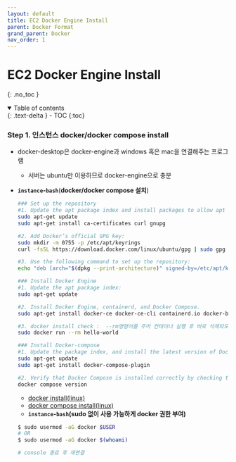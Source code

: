 ```yaml
---
layout: default
title: EC2 Docker Engine Install
parent: Docker Format
grand_parent: Docker
nav_order: 1
---
```


# EC2 Docker Engine Install
{: .no_toc }

<details open markdown="block">
  <summary>
    Table of contents
  </summary>
  {: .text-delta }
- TOC
{:toc}
</details>
<!------------------------------------ STEP ------------------------------------>

### Step 1. 인스턴스 docker/docker compose install

* docker-desktop은 docker-engine과 windows 혹은 mac을 연결해주는 프로그램

  * 서버는 ubuntu만 이용하므로 docker-engine으로 충분

* **`instance`-`bash`**(**docker/docker compose 설치**)

  ```bash
  ### Set up the repository
  #1. Update the apt package index and install packages to allow apt to use a repository over HTTPS:
  sudo apt-get update
  sudo apt-get install ca-certificates curl gnupg
  
  #2. Add Docker’s official GPG key:
  sudo mkdir -m 0755 -p /etc/apt/keyrings
  curl -fsSL https://download.docker.com/linux/ubuntu/gpg | sudo gpg --dearmor -o /etc/apt/keyrings/docker.gpg
  
  #3. Use the following command to set up the repository:
  echo "deb [arch="$(dpkg --print-architecture)" signed-by=/etc/apt/keyrings/docker.gpg] https://download.docker.com/linux/ubuntu "$(. /etc/os-release && echo "$VERSION_CODENAME")" stable" |  sudo tee /etc/apt/sources.list.d/docker.list > /dev/null
  
  ### Install Docker Engine
  #1. Update the apt package index:
  sudo apt-get update
  
  #2. Install Docker Engine, containerd, and Docker Compose.
  sudo apt-get install docker-ce docker-ce-cli containerd.io docker-buildx-plugin docker-compose-plugin
  
  #3. docker install check :  --rm명령어를 주어 컨테이너 실행 후 바로 삭제되도록 한다.
  sudo docker run --rm hello-world
  
  ### Install Docker-compose
  #1. Update the package index, and install the latest version of Docker Compose:
  sudo apt-get update
  sudo apt-get install docker-compose-plugin
  
  #2. Verify that Docker Compose is installed correctly by checking the version.
  docker compose version
  ```

  - [docker install(linux)](https://docs.docker.com/desktop/install/ubuntu/)
  - [docker compose install(linux)](https://docs.docker.com/compose/install/linux/#install-using-the-repository)


  * **`instance`-`bash`(sudo 없이 사용 가능하게 docker 권한 부여)** 

  ```bash
  $ sudo usermod -aG docker $USER
  # OR
  $ sudo usermod -aG docker $(whoami)
  
  # console 종료 후 재연결
  ```